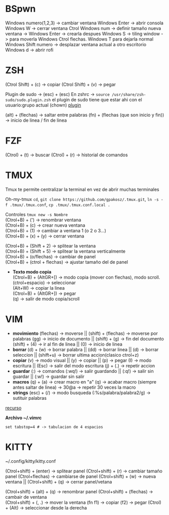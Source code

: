 # BSpwn

Windows numero(1,2,3) -> cambiar ventana 
Windows Enter -> abrir consola
Windows W -> cerrar ventana
Ctrol Windows num -> definir tamaño nueva ventana -> Windows Enter -> crearla despues
Windows S -> tiling window -> para moverla Windows Ctrol flechas. Windows T para dejarla normal
Windows Shift numero -> desplazar ventana actual a otro escritorio
Windows d -> abrir rofi

# ZSH

(Ctrol Shift) + (c) -> copiar
(Ctrol Shift) + (v) -> pegar

Plugin de sudo -> (esc) + (esc)
En zshrc -> ```source /usr/share/zsh-sudo/sudo.plugin.zsh``` el plugin de sudo tiene que estar ahi con el usuario:grupo actual (chown)
[plugin](https://raw.githubusercontent.com/ohmyzsh/ohmyzsh/master/plugins/sudo/sudo.plugin.zsh)

(alt) + (flechas) -> saltar entre palabras
(fn) + (flechas (que son inicio y fin)) -> inicio de linea / fin de linea 

# FZF
(Ctrol) + (t) -> buscar 
(Ctrol) + (r) -> historial de comandos

# TMUX

Tmux te permite centralizar la terminal en vez de abrir muchas terminales

Oh-my-tmux
```cd```,  ```git clone https://github.com/gpakosz/.tmux.git```, ```ln -s -f .tmux/.tmux.conf```, ```cp .tmux/.tmux.conf.local .```

Controles
```tmux new -s Nombre```  
(Ctrol+B) + (') -> renombrar ventana      
(Ctrol+B) + (c) -> crear nueva ventana      
(Ctrol+B) + (1) -> cambiar a ventana 1 (o 2 o 3...)   
(Ctrol+B) + (x) + (y) -> cerrar ventana   

(Ctrol+B) + (Shift + 2) -> splitear la ventana  
(Ctrol+B) + (Shift + 5) -> splitear la ventana verticalmente  
(Ctrol+B) + (o/flechas) -> cambiar de panel  
(Ctrol+B) + (ctrol + flechas) -> ajustar tamaño del de panel  

- **Texto modo copia**  
(Ctrol+B) + (AltGR+\[) -> modo copia (mover con flechas), modo scroll.  
(ctrol+espacio) -> seleccionar  
(Alt+W) -> copiar la linea  
(Ctrol+B) + (AltGR+\]) -> pegar  
(q) -> salir de modo copia/scroll  

# VIM

- **movimiento**
(flechas) -> moverse || (shift) + (flechas) -> moverse por palabras
(gg) -> inicio de documento || (shift) + (g) -> fin del documento 
(shift) + (4) -> ir al fin de linea || (0) -> inicio de linea 
- **borrar**
(d) + (w) -> borrar palabra || (dd) -> borrar linea || (d) -> borrar seleccion || (shift+u) -> borrar ultima accion(clasico ctrol+z)
- **copiar**
(v) -> modo visual || (y) -> copiar || (p) -> pegar
(I) -> modo escritura  || (Esc) -> salir del modo escritura
(j) + (.) -> repetir accion
- **guardar**
(:) -> comandos
(:wq!) -> salir guardando || (:q!) -> salir sin guardar || (:w!) -> guardar sin salir
- **macros**
(q) + (a) -> crear macro en "a"   (q) -> acabar macro (siempre antes saltar de linea)    ->  30@a -> repetir 30 veces la macro
- **strings**
(esc) + (/) -> modo busqueda
(:%s/palabra/palabra2/g) -> sutituir palabras

[recurso](https://vim.rtorr.com)

**Archivo ~/.vimrc**  
```
set tabstop=4 # -> tabulacion de 4 espacios
```

# KITTY
~/.config/kitty/kitty.conf

(Ctrol+shift) + (enter) -> splitear panel
(Ctrol+shift) + (r) -> cambiar tamaño panel
(Ctrol+flechas) -> cambiarse de panel
(Ctrol+shift) + (w) -> nueva ventana || (Ctrol+shift) + (q) -> cerrar panel/vetana

(Ctrol+shift) + (alt) + (q) -> renombrar panel
(Ctrol+shift) + (flechas) -> cambair de ventana  
(Ctrol+shift) + (, .) -> mover la ventana 
(fn f1) -> copiar (f2) -> pegar 
(Ctrol) + (Alt) -> seleccionar desde la derecha




